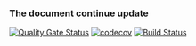 ### The document continue update
[![Quality Gate Status](https://sonarcloud.io/api/project_badges/measure?project=JasonPEP_gin-framework&metric=alert_status)](https://sonarcloud.io/dashboard?id=JasonPEP_gin-framework)
[![codecov](https://codecov.io/gh/JasonPEP/gin-framework/branch/master/graph/badge.svg)](https://codecov.io/gh/JasonPEP/gin-framework)
[![Build Status](https://travis-ci.org/JasonPEP/gin-framework.svg?branch=master)](https://travis-ci.org/JasonPEP/gin-framework)